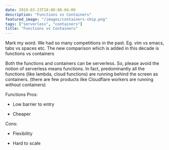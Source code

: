 ```yaml
---
date: 2019-03-23T18:00:08-04:00
description: "Functions vs Containers"
featured_image: "/images/containers-ship.png"
tags: ["serverless", "containers"]
title: "Functions vs Containers"
---
```


Mark my word. We had so many competitions in the past. Eg. vim vs emacs, tabs vs spaces etc. The new comparison which is added in this decade is functions vs containers

Both the functions and containers can be serverless. So, please avoid the notion of serverless means functions. In fact, predominantly all the functions (like lambda, cloud functions) are running behind the screen as containers. (there are few products like Cloudflare workers are running without containers)

Functions Pros:

* Low barrier to entry

* Cheaper
  
Cons:

* Flexibility

* Hard to scale



